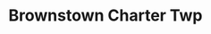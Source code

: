 ---
title: Brownstown Charter Twp
url: /brownstown-charter-twp/
latitude: 42.154
longitude: -83.267
---